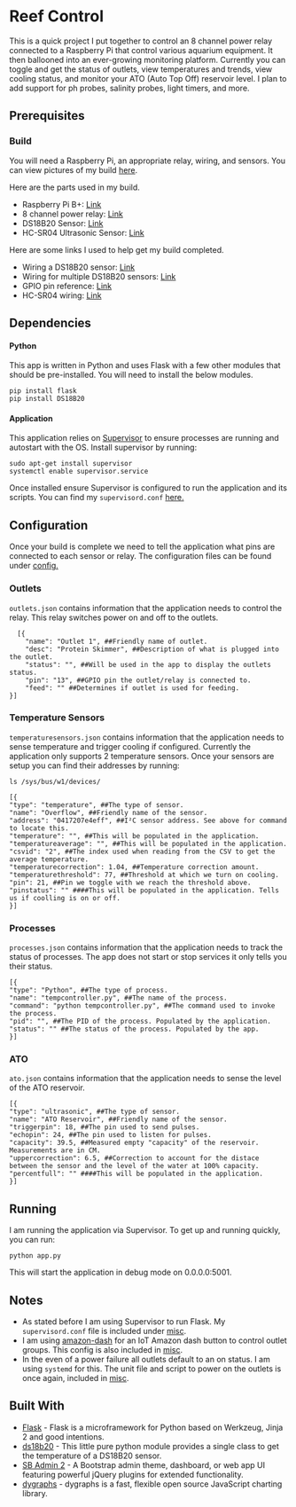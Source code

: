 

# Reef Control

This is a quick project I put together to control an 8 channel power relay connected to a Raspberry Pi that control various aquarium equipment. It then ballooned into an ever-growing monitoring platform. Currently you can toggle and get the status of outlets, view temperatures and trends, view cooling status, and monitor your ATO (Auto Top Off) reservoir level. I plan to add support for ph probes, salinity probes, light timers, and more. 


## Prerequisites
### Build
You will need a Raspberry Pi, an appropriate relay, wiring, and sensors. You can view pictures of my build [here](https://photos.app.goo.gl/66KXyf0TYG3iR5cI2).

Here are the parts used in my build.
* Raspberry Pi B+: [Link](https://www.amazon.com/gp/product/B07BDRD3LP/ref=oh_aui_detailpage_o02_s00?ie=UTF8&psc=1)
* 8 channel power relay: [Link](https://www.amazon.com/gp/product/B01HCFJC0Y/ref=oh_aui_detailpage_o02_s00?ie=UTF8&psc=1)
* DS18B20 Sensor: [Link](https://www.amazon.com/gp/product/B01LY53CED/ref=oh_aui_detailpage_o02_s00?ie=UTF8&psc=1)
* HC-SR04 Ultrasonic Sensor: [Link](https://www.amazon.com/gp/product/B01MA4O5G5/ref=oh_aui_detailpage_o00_s00?ie=UTF8&psc=1)

Here are some links I used to help get my build completed.
* Wiring a DS18B20 sensor: [Link](http://www.circuitbasics.com/raspberry-pi-ds18b20-temperature-sensor-tutorial/)
* Wiring for multiple DS18B20 sensors: [Link](https://www.raspberrypi.org/forums/viewtopic.php?t=167896)
* GPIO pin reference: [Link](https://i.stack.imgur.com/KL4PZ.png) 
* HC-SR04 wiring: [Link](https://tutorials-raspberrypi.com/raspberry-pi-ultrasonic-sensor-hc-sr04/)


##  Dependencies
#### Python
This app is written in Python and uses Flask with a few other modules that should be pre-installed. You will need to install the below modules.
```
pip install flask
pip install DS18B20
```  
#### Application
This application relies on [Supervisor](http://supervisord.org/) to ensure processes are running and autostart with the OS. Install supervisor by running:
```
sudo apt-get install supervisor
systemctl enable supervisor.service
```
Once installed ensure Supervisor is configured to run the application and its scripts. You can find my `supervisord.conf` [here.](https://github.com/ferrellw/Reef-Control/blob/master/misc/supervisord/supervisord.conf) 

## Configuration 
Once your build is complete we need to tell the application what pins are connected to each sensor or relay. The configuration files can be found under [config.](https://github.com/ferrellw/Reef-Control/tree/master/config)
### Outlets
 `outlets.json` contains information that the application needs to control the relay. This relay switches power on and off to the outlets. 

      [{
    	"name": "Outlet 1", ##Friendly name of outlet.
    	"desc": "Protein Skimmer", ##Description of what is plugged into the outlet.
    	"status": "", ##Will be used in the app to display the outlets status.
    	"pin": "13", ##GPIO pin the outlet/relay is connected to.
    	"feed": "" ##Determines if outlet is used for feeding.
    }]
### Temperature Sensors
`temperaturesensors.json` contains information that the application needs to sense temperature and trigger cooling if configured. Currently the application only supports 2 temperature sensors. Once your sensors are setup you can find their addresses by running: 

```ls /sys/bus/w1/devices/```

    [{
	"type": "temperature", ##The type of sensor.
	"name": "Overflow", ##Friendly name of the sensor.
	"address": "0417207e4eff", ##I²C sensor address. See above for command to locate this.
	"temperature": "", ##This will be populated in the application.
	"temperatureaverage": "", ##This will be populated in the application.
	"csvid": "2", ##The index used when reading from the CSV to get the average temperature.
	"temperaturecorrection": 1.04, ##Temperature correction amount.
	"temperaturethreshold": 77, ##Threshold at which we turn on cooling.
	"pin": 21, ##Pin we toggle with we reach the threshold above.
	"pinstatus": "" ####This will be populated in the application. Tells us if coolling is on or off.
	}]
	
	
### Processes
`processes.json` contains information that the application needs to track the status of processes. The app does not start or stop services it only tells you their status.

    [{
	"type": "Python", ##The type of process.
	"name": "tempcontroller.py", ##The name of the process.
	"command": "python tempcontroller.py", ##The command used to invoke the process.
	"pid": "", ##The PID of the process. Populated by the application.
	"status": "" ##The status of the process. Populated by the app.
	}]

### ATO
`ato.json` contains information that the application needs to sense the level of the ATO reservoir.

    [{
	"type": "ultrasonic", ##The type of sensor.
	"name": "ATO Reservoir", ##Friendly name of the sensor.
	"triggerpin": 18, ##The pin used to send pulses.
	"echopin": 24, ##The pin used to listen for pulses.
	"capacity": 39.5, ##Measured empty "capacity" of the reservoir. Measurements are in CM.
	"uppercorrection": 6.5, ##Correction to account for the distace between the sensor and the level of the water at 100% capacity.
	"percentfull": "" ####This will be populated in the application.
	}]


## Running

I am running the application via Supervisor. To get up and running quickly, you can run:
```
python app.py
```
This will start the application in debug mode on 0.0.0.0:5001.


## Notes
* As stated before I am using Supervisor to run Flask. My `supervisord.conf` file is included under [misc](https://github.com/ferrellw/ReefTankPowerControl/tree/master/misc/supervisord).
* I am using [amazon-dash](https://github.com/Nekmo/amazon-dash) for an IoT Amazon dash button to control outlet groups. This config is also included in [misc](https://github.com/ferrellw/ReefTankPowerControl/tree/master/misc/amazon-dash).
* In the even of a power failure all outlets default to an on status. I am using `systemd` for this. The unit file and script to power on the outlets is once again, included in [misc](https://github.com/ferrellw/ReefTankPowerControl/tree/master/misc/systemd).
## Built With
* [Flask](http://flask.pocoo.org/) - Flask is a microframework for Python based on Werkzeug, Jinja 2 and good intentions.
* [ds18b20](https://github.com/rgbkrk/ds18b20) - This little pure python module provides a single class to get the temperature of a DS18B20 sensor.
* [SB Admin 2](https://startbootstrap.com/template-overviews/sb-admin-2/) - A Bootstrap admin theme, dashboard, or web app UI featuring powerful jQuery plugins for extended functionality.
* [dygraphs](http://dygraphs.com/) - dygraphs is a fast, flexible open source JavaScript charting library.